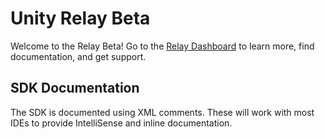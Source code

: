 # Unity Relay Beta
Welcome to the Relay Beta!
Go to the [Relay Dashboard](https://dashboard.unity3d.com/relay) to learn more, find documentation, and get support.

## SDK Documentation
The SDK is documented using XML comments. These will work with most IDEs to provide IntelliSense and inline documentation.
